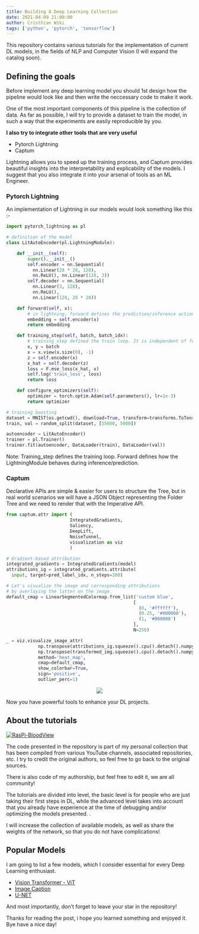 ```yaml
---
title: Building A Deep Learning Collection
date: 2021-04-09 21:00:00
author: Cristhian Wiki
tags: ['python', 'pytorch', 'tensorflow']
---
```


This repository contains various tutorials for the implementation of current DL models, in the fields of NLP and Computer Vision (I will expand the catalog soon).

## Defining the goals

Before implement any deep learning model you should 1st design how the pipeline would look like and then write the neccessary code to make it work. 

One of the most important components of this pipeline is the collection of data. As far as possible, I will try to provide a dataset to train the model, in such a way that the experiments are easily reproducible by you.

**I also try to integrate other tools that are very useful**

- Pytorch Lightning
- Captum

Lightning allows you to speed up the training process, and Captum provides beautiful insights into the interpretability and explicability of the models. I suggest that you also integrate it into your arsenal of tools as an ML Engineer.

### Pytorch Lightning

An implementation of Lightning in our models would look something like this :-

```python
import pytorch_lightning as pl

# definition of the model
class LitAutoEncoder(pl.LightningModule):

    def __init__(self):
        super().__init__()
        self.encoder = nn.Sequential(
          nn.Linear(28 * 28, 128), 
          nn.ReLU(), nn.Linear(128, 3))
        self.decoder = nn.Sequential(
          nn.Linear(3, 128), 
          nn.ReLU(), 
          nn.Linear(128, 28 * 28))

    def forward(self, x):
        # in lightning, forward defines the prediction/inference actions
        embedding = self.encoder(x)
        return embedding

    def training_step(self, batch, batch_idx):
        # training_step defined the train loop. It is independent of forward
        x, y = batch
        x = x.view(x.size(0), -1)
        z = self.encoder(x)
        x_hat = self.decoder(z)
        loss = F.mse_loss(x_hat, x)
        self.log('train_loss', loss)
        return loss

    def configure_optimizers(self):
        optimizer = torch.optim.Adam(self.parameters(), lr=1e-3)
        return optimizer

# training boosting
dataset = MNIST(os.getcwd(), download=True, transform=transforms.ToTensor())
train, val = random_split(dataset, [55000, 5000])

autoencoder = LitAutoEncoder()
trainer = pl.Trainer()
trainer.fit(autoencoder, DataLoader(train), DataLoader(val))
```

Note: Training_step defines the training loop. Forward defines how the LightningModule behaves during inference/prediction.

### Captum

Declarative APIs are simple & easier for users to structure the Tree, but in real world scenarios we will have a JSON
Object representing the Folder Tree and we need to render that with the Imperative API.

```python
from captum.attr import ( 
                        IntegratedGradients,
                        Saliency,
                        DeepLift,
                        NoiseTunnel,
                        visualization as viz
                        )

# Gradient-based attribution
integrated_gradients = IntegratedGradients(model)
attributions_ig = integrated_gradients.attribute(
  input, target=pred_label_idx, n_steps=200)

# Let's visualize the image and corresponding attributions 
# by overlaying the latter on the image.
default_cmap = LinearSegmentedColormap.from_list('custom blue', 
                                                [
                                                  (0, '#ffffff'),
                                                  (0.25, '#000000'),
                                                  (1, '#000000')
                                                ], 
                                                N=256)

_ = viz.visualize_image_attr(
            np.transpose(attributions_ig.squeeze().cpu().detach().numpy(), (1,2,0)),
            np.transpose(transformed_img.squeeze().cpu().detach().numpy(), (1,2,0)),
            method='heat_map',
            cmap=default_cmap,
            show_colorbar=True,
            sign='positive',
            outlier_perc=1)
```

<p align="center">
  <img src="https://cms.gilberttanner.com/content/images/size/w2000/2020/08/GradientSHAP-Example.png" />
</p>

Now you have powerful tools to enhance your DL projects.

##  About the tutorials

[![RasPi-BloodView](https://github-readme-stats.vercel.app/api/pin/?username=HiroForYou&repo=Deep-Learning-Collection&show_owner=true)](https://github.com/HiroForYou/Deep-Learning-Collection)

The code presented in the repository is part of my personal collection that has been compiled from various YouTube channels, associated repositories, etc. I try to credit the original authors, so feel free to go back to the original sources.

There is also code of my authorship, but feel free to edit it, we are all community!

The tutorials are divided into level, the basic level is for people who are just taking their first steps in DL, while the advanced level takes into account that you already have experience at the time of debugging and/or optimizing the models presented. .

I will increase the collection of available models, as well as share the weights of the network, so that you do not have complications!


## Popular Models

I am going to list a few models, which I consider essential for every Deep Learning enthusiast.

- [Vision Transformer - ViT](https://github.com/HiroForYou/Deep-Learning-Collection/blob/main/DL/Avanzado/Vision-Transformer)
- [Image Caption](https://github.com/HiroForYou/Deep-Learning-Collection/blob/main/DL/Avanzado/Image-Captioning)
- [U-NET](https://github.com/HiroForYou/Deep-Learning-Collection/blob/main/DL/Avanzado/Segmentaci%C3%B3n-UNET)

And most importantly, don't forget to leave your star in the repository!

Thanks for reading the post, i hope you learned something and enjoyed it.   
Bye have a nice day!  
